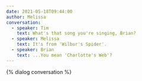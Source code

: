 ```yaml
---
date: 2021-05-18T09:44:00
author: Melissa
conversation: 
  - speaker: Tim
    text: What's that song you're singing, Brian?
  - speaker: Melissa
    text: It's from 'Wilbur's Spider'.
  - speaker: Brian
    text: ...You mean 'Charlotte's Web'?
---
```

{% dialog conversation %}